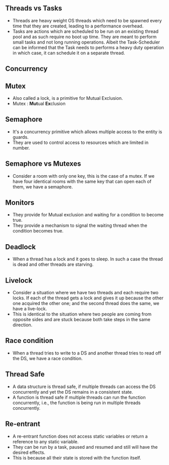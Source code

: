 Threads vs Tasks
----------------

- Threads are heavy weight OS threads which need to be spawned every time that they are created, leading to a performance
  overhead.
- Tasks are actions which are scheduled to be run on an existing thread pool and as such require no boot up time. They are
  meant to perform small tasks and not long running operations. Albeit the Task-Scheduler can be informed that the Task needs
  to performs a heavy duty operation in which case, it can schedule it on a separate thread.

Concurrency
-----------

## Mutex
- Also called a lock, is a primitive for Mutual Exclusion.
- Mutex : **Mut**ual **Ex**clusion

## Semaphore
- It's a concurrency primitive which allows multiple access to the entity is guards.
- They are used to control access to resources which are limited in number.

## Semaphore vs Mutexes
- Consider a room with only one key, this is the case of a mutex. If we have four identical rooms with the same key that can open each of them, we have a semaphore.

## Monitors
- They provide for Mutual exclusion and waiting for a condition to become true.
- They provide a mechanism to signal the waiting thread when the condition becomes true.

## Deadlock
- When a thread has a lock and it goes to sleep. In such a case the thread is dead and other threads are starving.

## Livelock
- Consider a situation where we have two threads and each require two locks. If each of the thread gets a lock and gives it up because the other one acquired the other one; and the second thread does the same, we have a live-lock.
- This is identical to the situation where two people are coming from opposite sides and are stuck because both take steps in the same direction.

## Race condition
- When a thread tries to write to a DS and another thread tries to read off the DS, we have a race condition.

Thread Safe
-----------

- A data structure is thread safe, if multiple threads can access the DS concurrently and yet the DS remains in a consistent state.
- A function is thread safe if multiple threads can run the function concurrently, i.e., the function is being run in multiple threads concurrently.

Re-entrant
----------

- A re-entrant function does not access static variables or return a reference to any static variable.
- They can be run by a task, paused and resumed and still will have the desired effects.
- This is because all their state is stored with the function itself.
